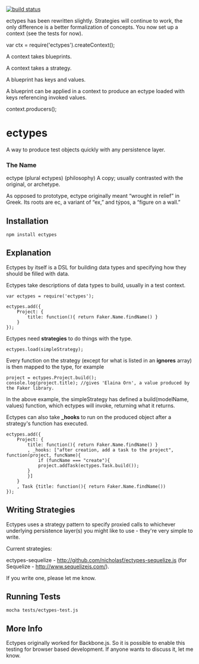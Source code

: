 [![build status](https://secure.travis-ci.org/nicholasf/ectypes.js.png)](http://travis-ci.org/nicholasf/ectypes.js)

ectypes has been rewritten slightly. Strategies will continue to work, the only difference is a better formalization of concepts. You now set up a context (see the tests for now).

var ctx = require('ectypes').createContext();

A context takes blueprints.

A context takes a strategy.

A blueprint has keys and values.

A blueprint can be applied in a context to produce an ectype loaded with keys referencing invoked values.

context.producers();




# ectypes
A way to produce test objects quickly with any persistence layer.

### The Name

ectype (plural ectypes)
(philosophy) A copy; usually contrasted with the original, or archetype.  

As opposed to prototype, ectype originally meant “wrought in relief” in Greek. Its roots are ec, a variant of “ex,” and týpos, a “figure on a wall.”

## Installation

```
npm install ectypes
```


## Explanation

Ectypes by itself is a DSL for building data types and specifying how they should be filled with data. 

Ectypes take descriptions of data types to build, usually in a test context.

```
var ectypes = require('ectypes');

ectypes.add({
	Project: {
		title: function(){ return Faker.Name.findName() }
	}
});
```

Ectypes need **strategies** to do things with the type.

```
ectypes.load(simpleStrategy);
```

Every function on the strategy (except for what is listed in an **ignores** array) is then mapped to the type, for example

```
project = ectypes.Project.build();
console.log(project.title); //gives 'Elaina Orn', a value produced by the Faker library.
```

In the above example, the simpleStrategy has defined a build(modelName, values) function, which ectypes will invoke, returning what it returns. 

Ectypes can also take **_hooks** to run on the produced object after a strategy's function has executed.

```
ectypes.add({
	Project: {
		title: function(){ return Faker.Name.findName() }
		, _hooks: ["after creation, add a task to the project", function(project, funcName){
			if (funcName === "create"){ 
			project.addTask(ectypes.Task.build()); 
		}
		}]
	}
	, Task {title: function(){ return Faker.Name.findName())
});
```


## Writing Strategies

Ectypes uses a strategy pattern to specify proxied calls to whichever underlying persistence layer(s) you might like to use - they're very simple to write. 


Current strategies:

ectypes-sequelize - http://github.com/nicholasf/ectypes-sequelize.js (for Sequelize - http://www.sequelizejs.com/).


If you write one, please let me know.

## Running Tests

```
mocha tests/ectypes-test.js 
```


## More Info

Ectypes originally worked for Backbone.js. So it is possible to enable this testing for browser based development. If anyone wants to discuss it, let me know.
